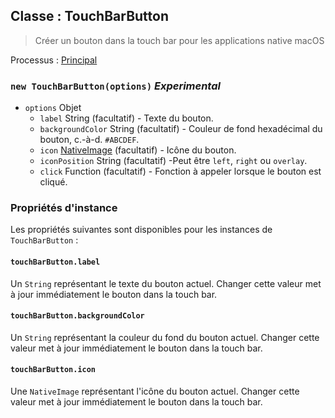 ## Classe : TouchBarButton

> Créer un bouton dans la touch bar pour les applications native macOS

Processus : [Principal](../tutorial/quick-start.md#main-process)

### `new TouchBarButton(options)` *Experimental*

* `options` Objet 
  * `label` String (facultatif) - Texte du bouton.
  * `backgroundColor` String (facultatif) - Couleur de fond hexadécimal du bouton, c.-à-d. `#ABCDEF`.
  * `icon` [NativeImage](native-image.md) (facultatif) - Icône du bouton.
  * `iconPosition` String (facultatif) -Peut être `left`, `right` ou `overlay`.
  * `click` Function (facultatif) - Fonction à appeler lorsque le bouton est cliqué.

### Propriétés d'instance

Les propriétés suivantes sont disponibles pour les instances de `TouchBarButton` :

#### `touchBarButton.label`

Un `String` représentant le texte du bouton actuel. Changer cette valeur met à jour immédiatement le bouton dans la touch bar.

#### `touchBarButton.backgroundColor`

Un `String` représentant la couleur du fond du bouton actuel. Changer cette valeur met à jour immédiatement le bouton dans la touch bar.

#### `touchBarButton.icon`

Une `NativeImage` représentant l'icône du bouton actuel. Changer cette valeur met à jour immédiatement le bouton dans la touch bar.